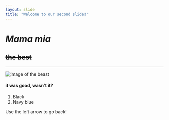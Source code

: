 ```yaml
---
layout: slide
title: "Welcome to our second slide!"
---
```

# __*Mama mia*__
## ~~the best~~ 
---
![image of the beast](https://amsc-prod-cd.azureedge.net/-/media/aston-martin/images/homepage/db11-in-arden-green/homepage-preowned/homepage-preowned-db11.jpg)
#### it was good, wasn't it?
1. Black
1. Navy blue

Use the left arrow to go back!
